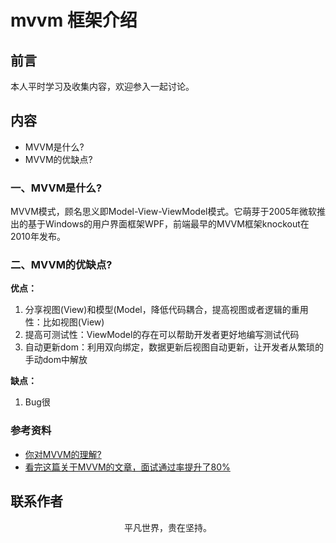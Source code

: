 # mvvm 框架介绍

## 前言

本人平时学习及收集内容，欢迎参入一起讨论。

## 内容

- MVVM是什么?
- MVVM的优缺点?

### 一、MVVM是什么?

MVVM模式，顾名思义即Model-View-ViewModel模式。它萌芽于2005年微软推出的基于Windows的用户界面框架WPF，前端最早的MVVM框架knockout在2010年发布。

### 二、MVVM的优缺点?

**优点：**

1. 分享视图(View)和模型(Model，降低代码耦合，提高视图或者逻辑的重用性：比如视图(View)
2. 提高可测试性：ViewModel的存在可以帮助开发者更好地编写测试代码
3. 自动更新dom：利用双向绑定，数据更新后视图自动更新，让开发者从繁琐的手动dom中解放

**缺点：**

1. Bug很

### 参考资料

- [你对MVVM的理解?](https://www.cxymsg.com/guide/vue.html#%E4%BD%A0%E5%AF%B9mvvm%E7%9A%84%E7%90%86%E8%A7%A3)
- [看完这篇关于MVVM的文章，面试通过率提升了80%](https://juejin.im/post/5af8eb55f265da0b814ba766)

## 联系作者

<div align="center">
    <p>
        平凡世界，贵在坚持。
    </p>
    <img :src="$withBase('/about/contact.png')" />
</div>